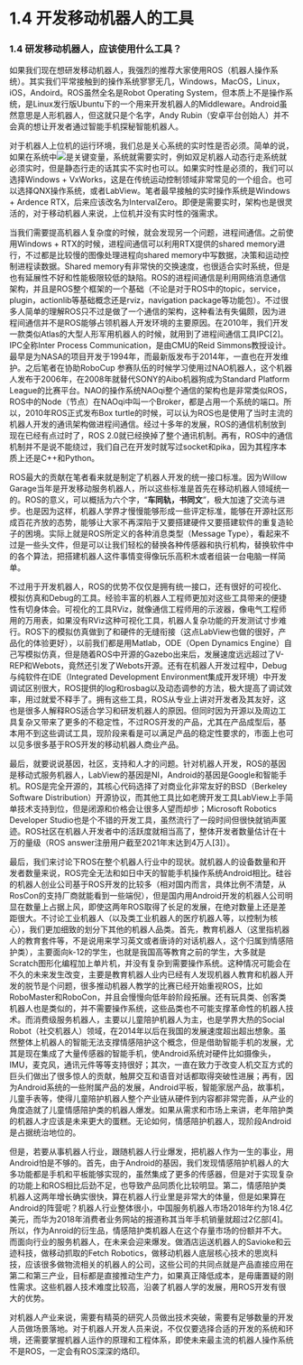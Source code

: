 # 1.4 开发移动机器人的工具

### 1.4 研发移动机器人，应该使用什么工具？

如果我们现在想研发移动机器人，我强烈的推荐大家使用ROS（机器人操作系统）。其实我们平常接触到的操作系统寥寥无几，Windows，MacOS，Linux，iOS，Andoird。ROS虽然全名是Robot Operating System，但本质上不是操作系统，是Linux发行版Ubuntu下的一个用来开发机器人的Middleware。Android虽然意思是人形机器人，但这就只是个名字，Andy Rubin（安卓平台创始人）并不会真的想让开发者通过智能手机探秘智能机器人。

对于机器人上位机的运行环境，我们总是关心系统的实时性是否必须。简单的说，如果在系统中![](../.gitbook/assets/0.png)是关键变量，系统就需要实时，例如双足机器人动态行走系统就必须实时，但是静态行走的话其实不实时也可以。如果实时性是必须的，我们可以选择Windows + VxWorks，这是在传统运动控制领域非常常见的一个组合。也可以选择QNX操作系统，或者LabView。笔者最早接触的实时操作系统是Windows + Ardence RTX，后来应该改名为IntervalZero。即便是需要实时，架构也是很灵活的，对于移动机器人来说，上位机并没有实时性的强需求。

当我们需要提高机器人复杂度的时候，就会发现另一个问题，进程间通信。之前使用Windows + RTX的时候，进程间通信可以利用RTX提供的shared memory进行，不过都是比较慢的图像处理进程向shared memory中写数据，决策和运动控制进程读数据。Shared memory有非常快的交换速度，也很适合实时系统，但是也有延展性不好和性能极限较低的缺陷。ROS的进程间通信是利用网络消息通信架构，并且是ROS整个框架的一个基础（不论是对于ROS中的topic，service，plugin，actionlib等基础概念还是rviz，navigation package等功能包）。不过很多人简单的理解ROS只不过是做了一个通信的架构，这种看法有失偏颇，因为进程间通信并不是ROS能够占领机器人开发环境的主要原因。在2010年，我们开发一款类似Atlas的大型人形军用机器人的时候，就用到了进程间通信工具IPC\[2]。IPC全称Inter Process Communication，是由CMU的Reid Simmons教授设计。最早是为NASA的项目开发于1994年，而最新版发布于2014年，一直也在开发维护。之后笔者在协助RoboCup 参赛队伍的时候学习使用过NAO机器人，这个机器人发布于2006年，在2008年就替代SONY的Aibo机器狗成为Standard Platform League的比赛平台。NAO的操作系统NAOqi整个通信的架构也是非常类似ROS，ROS中的Node（节点）在NAOqi中叫一个Broker，都是占用一个系统的端口。所以，2010年ROS正式发布Box turtle的时候，可以认为ROS也是使用了当时主流的机器人开发的通讯架构做进程间通信。经过十多年的发展，ROS的通信机制放到现在已经有点过时了，ROS 2.0就已经换掉了整个通讯机制。再有，ROS中的通信机制并不是说不能绕过，我们自己在开发时就写过socket和pika，因为其程序本质上还是C++和Python。

ROS最大的贡献在笔者看来就是制定了机器人开发的统一接口标准。因为Willow Garage当年是开发移动服务机器人，所以这些标准是首先在移动机器人领域统一的。ROS的意义，可以概括为六个字，“**车同轨，书同文**”，极大加速了交流与进步。也是因为这样，机器人学界才慢慢能够形成一些评定标准，能够在开源社区形成百花齐放的态势，能够让大家不再深陷于又要搭建硬件又要搭建软件的重复造轮子的困境。实际上就是ROS所定义的各种消息类型（Message Type），看起来不过是一些头文件，但是可以让我们轻松的替换各种传感器和执行机构，替换软件中的各个算法，把搭建机器人这件事情变得像玩乐高积木或者组装一台电脑一样简单。

不过用于开发机器人，ROS的优势不仅仅是拥有统一接口，还有很好的可视化、模拟仿真和Debug的工具。经验丰富的机器人工程师更加对这些工具带来的便捷性有切身体会。可视化的工具RViz，就像通信工程师用的示波器，像电气工程师用的万用表，如果没有RViz这种可视化工具，机器人复杂功能的开发测试寸步难行。ROS下的模拟仿真做到了和硬件的无缝衔接（这点LabView也做的很好，产品化的体验更好），以前我们都是用Matlab，ODE（Open Dynamics Engine）自己写模拟仿真，但是随着ROS中开源的Gazebo出来后，发展速度远远超过了V-REP和Webots，竟然还引发了Webots开源。还有在机器人开发过程中，Debug与纯软件在IDE（Integrated Development Environment集成开发环境）中开发调试区别很大，ROS提供的log和rosbag以及动态调参的方法，极大提高了调试效率，用过就爱不释手了。拥有这些工具，ROS从专业上讲对开发者及其友好，这也是很多人解释ROS适合学习和研发机器人的原因。但同时因为开源以及周边工具复杂又带来了更多的不稳定性，不过ROS开发的产品，尤其在产品成型后，基本用不到这些调试工具，现阶段来看是可以满足产品的稳定性要求的，市面上也可以见多很多基于ROS开发的移动机器人商业产品。

最后，就要说说基因，社区，支持和人才的问题。针对机器人开发，ROS的基因是移动式服务机器人，LabView的基因是NI，Android的基因是Google和智能手机。ROS是完全开源的，其核心代码选择了对商业化非常友好的BSD（Berkeley Software Distribution）开源协议，而其他工具比如老牌开发工具LabView上手简单技术支持到位，但是闭源和价格会让很多人望而却步；Microsoft Robotics Developer Studio也是个不错的开发工具，虽然流行了一段时间但很快就销声匿迹。ROS社区在机器人开发者中的活跃度就相当高了，整体开发者数量估计在十万的量级（ROS answer注册用户截至2021年末达到4万人\[3]）。

最后，我们来讨论下ROS在整个机器人行业中的现状。就机器人的设备数量和开发者数量来说，ROS完全无法和如日中天的智能手机操作系统Android相比。硅谷的机器人创业公司基于ROS开发的比较多（相对国内而言，具体比例不清楚，从RosCon的支持厂商就能看到一些端倪），但是国内用Android开发的机器人公司明显在数量上占据上风，即使这两年ROS取得了长足的发展，在绝对数量上还是差距很大。不讨论工业机器人（以及类工业机器人的医疗机器人等，以控制为核心），我们更加细致的划分下其他的机器人品类。首先，教育机器人（这里指机器人的教育套件等，不是说用来学习英文或者唐诗的对话机器人，这个归属到情感陪护类），主要面向k-12的学生，也就是我国高等教育之前的学生，大多就是Scratch图形化编程加上单片机，并没有复杂到需要操作系统。这种情况可能会在不久的未来发生改变，主要是教育机器人业内已经有人发现机器人教育和机器人开发的脱节是个问题，很多推动机器人教学的比赛已经开始重视ROS，比如RoboMaster和RoboCon，并且会慢慢向低年龄阶段拓展。还有玩具类、创客类机器人也是类似的，并不需要操作系统，这些品类也不可能支撑革命性的机器人技术。而消费级服务机器人，主要以儿童陪护机器人为主，也是学界大热的Social Robot（社交机器人）领域，在2014年以后在我国的发展速度超出超出想象。虽然整体上机器人的智能无法支撑情感陪护这个概念，但是借助智能手机的发展，尤其是现在集成了大量传感器的智能手机，使Android系统对硬件比如摄像头，IMU，麦克风，通讯元件等等支持很好；其次，一直在致力于改变人机交互方式的巨头们做出了很多惊人的贡献，触屏交互和语音对话都取得突破性进展；再有，因为Android系统的一些附属产品的发展，Android平板，智能家居产品，故事机，儿童手表等，使得儿童陪护机器人整个产业链从硬件到内容都非常完善，从产业的角度造就了儿童情感陪护类的机器人爆发。如果从需求和市场上来讲，老年陪护类的机器人才应该是未来更大的蛋糕。无论如何，情感陪护机器人，现阶段Android是占据统治地位的。

但是，若要从事机器人行业，跟随机器人行业爆发，把机器人作为一生的事业，用Android怕是不够的。首先，由于Android的基因，我们发现情感陪护机器人的大多功能都是手机和平板能够实现的，虽然集成了更多的传感器，但是对于实现复杂的功能上和ROS相比后劲不足，也导致产品同质化比较明显。第二，情感陪护类机器人这两年增长确实很快，算在机器人行业里是非常大的体量，但是如果算在Android的阵营呢？机器人行业整体很小，中国服务机器人市场2018年约为18.4亿美元，而华为2018年消费者业务网站的报道称其当年手机销量就超过2亿部\[4]。所以，作为Anroid的衍生品，情感陪护类机器人在这个存量市场的份额并不大。 而面向行业的服务机器人，在未来会迎来爆发。做酒店运送机器人的Savioke和云迹科技，做移动抓取的Fetch Robotics，做移动机器人底层核心技术的思岚科技，应该很多做物流相关的机器人的公司，这些公司的共同点就是产品直接应用在第二和第三产业，目标都是直接推动生产力，如果真正降低成本，是毋庸置疑的刚性需求。这些机器人技术难度比较高，沿袭了机器人学的发展，用ROS开发有很大的优势。

对机器人产业来说，需要有精英的研究人员做出技术突破，需要有足够数量的开发人员做场景落地。对于机器人开发人员来说，不仅仅要选择合适的开发的系统和环境，还需要掌握机器人运作的原理和工程体系，即使未来最主流的机器人操作系统不是ROS，一定会有ROS深深的烙印。
